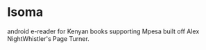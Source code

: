 Isoma
=====

android e-reader for Kenyan books supporting Mpesa built off Alex NightWhistler's Page Turner.
